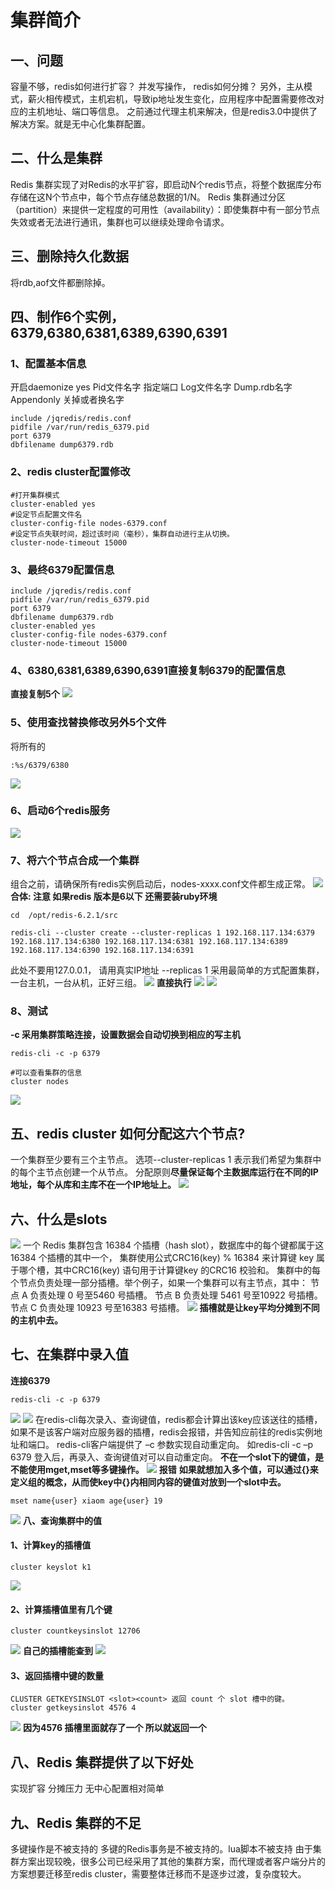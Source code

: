 # 集群简介

## 一、问题
容量不够，redis如何进行扩容？
并发写操作， redis如何分摊？
另外，主从模式，薪火相传模式，主机宕机，导致ip地址发生变化，应用程序中配置需要修改对应的主机地址、端口等信息。
之前通过代理主机来解决，但是redis3.0中提供了解决方案。就是无中心化集群配置。
## 二、什么是集群
Redis 集群实现了对Redis的水平扩容，即启动N个redis节点，将整个数据库分布存储在这N个节点中，每个节点存储总数据的1/N。
Redis 集群通过分区（partition）来提供一定程度的可用性（availability）：即使集群中有一部分节点失效或者无法进行通讯，集群也可以继续处理命令请求。
## 三、删除持久化数据
将rdb,aof文件都删除掉。
## 四、制作6个实例，6379,6380,6381,6389,6390,6391
### 1、配置基本信息
开启daemonize yes
Pid文件名字
指定端口
Log文件名字
Dump.rdb名字
Appendonly 关掉或者换名字
```shell
include /jqredis/redis.conf
pidfile /var/run/redis_6379.pid
port 6379
dbfilename dump6379.rdb
```
### 2、**redis cluster配置修改**
```shell
#打开集群模式
cluster-enabled yes
#设定节点配置文件名
cluster-config-file nodes-6379.conf  
#设定节点失联时间，超过该时间（毫秒），集群自动进行主从切换。
cluster-node-timeout 15000   
```
### 3、**最终6379配置信息**
```shell
include /jqredis/redis.conf
pidfile /var/run/redis_6379.pid
port 6379
dbfilename dump6379.rdb
cluster-enabled yes
cluster-config-file nodes-6379.conf
cluster-node-timeout 15000
```
### 4、6380,6381,6389,6390,6391直接复制6379的配置信息
**直接复制5个**
![](https://raw.gitmirror.com/KwFruit/basic-picture-service/note-v1.0.0/img/202308281034578.png)

### 5、使用查找替换修改另外5个文件
将所有的
```shell
:%s/6379/6380  
```
![](https://raw.gitmirror.com/KwFruit/basic-picture-service/note-v1.0.0/img/202308281035637.png)
### 6、启动6个redis服务
![](https://raw.gitmirror.com/KwFruit/basic-picture-service/note-v1.0.0/img/202308281035396.png)
### 7、将六个节点合成一个集群
组合之前，请确保所有redis实例启动后，nodes-xxxx.conf文件都生成正常。
![](https://raw.gitmirror.com/KwFruit/basic-picture-service/note-v1.0.0/img/202308281035828.png)
**合体: 注意 如果redis 版本是6以下 还需要装ruby环境**

```shell
cd  /opt/redis-6.2.1/src
```
```shell
redis-cli --cluster create --cluster-replicas 1 192.168.117.134:6379 192.168.117.134:6380 192.168.117.134:6381 192.168.117.134:6389 192.168.117.134:6390 192.168.117.134:6391
```
此处不要用127.0.0.1， 请用真实IP地址
--replicas 1 采用最简单的方式配置集群，一台主机，一台从机，正好三组。
![](https://raw.gitmirror.com/KwFruit/basic-picture-service/note-v1.0.0/img/202308281036845.png)
**直接执行**
![](https://raw.gitmirror.com/KwFruit/basic-picture-service/note-v1.0.0/img/202308281036230.png)
![](https://raw.gitmirror.com/KwFruit/basic-picture-service/note-v1.0.0/img/202308281037670.png)

### 8、测试
**-c 采用集群策略连接，设置数据会自动切换到相应的写主机**
```shell
redis-cli -c -p 6379
```
```shell
#可以查看集群的信息
cluster nodes
```
![](https://raw.gitmirror.com/KwFruit/basic-picture-service/note-v1.0.0/img/202308281038244.png)
## 五、redis cluster 如何分配这六个节点?
一个集群至少要有三个主节点。
选项--cluster-replicas 1 表示我们希望为集群中的每个主节点创建一个从节点。
分配原则**尽量保证每个主数据库运行在不同的IP地址，每个从库和主库不在一个IP地址上。**
![](https://raw.gitmirror.com/KwFruit/basic-picture-service/note-v1.0.0/img/202308281038141.png)

## 六、什么是slots
![](https://raw.gitmirror.com/KwFruit/basic-picture-service/note-v1.0.0/img/202308281039060.png)
一个 Redis 集群包含 16384 个插槽（hash slot），数据库中的每个键都属于这16384 个插槽的其中一个，
集群使用公式CRC16(key) % 16384 来计算键 key 属于哪个槽，其中CRC16(key) 语句用于计算键key 的CRC16 校验和。
集群中的每个节点负责处理一部分插槽。举个例子，如果一个集群可以有主节点，其中：
节点 A 负责处理 0 号至5460 号插槽。
节点 B 负责处理 5461 号至10922 号插槽。
节点 C 负责处理 10923 号至16383 号插槽。
![](https://raw.gitmirror.com/KwFruit/basic-picture-service/note-v1.0.0/img/202308281039078.png)
**插槽就是让key平均分摊到不同的主机中去。**

## 七、在集群中录入值
**连接6379**
```shell
redis-cli -c -p 6379
```
![](https://raw.gitmirror.com/KwFruit/basic-picture-service/note-v1.0.0/img/202308281039639.png)
![](https://raw.gitmirror.com/KwFruit/basic-picture-service/note-v1.0.0/img/202308281040366.png)
在redis-cli每次录入、查询键值，redis都会计算出该key应该送往的插槽，如果不是该客户端对应服务器的插槽，redis会报错，并告知应前往的redis实例地址和端口。
redis-cli客户端提供了 –c 参数实现自动重定向。
如redis-cli  -c –p 6379 登入后，再录入、查询键值对可以自动重定向。
**不在一个slot下的键值，是不能使用mget,mset等多键操作。**
![](https://raw.gitmirror.com/KwFruit/basic-picture-service/note-v1.0.0/img/202308281040230.png)
**报错**
**如果就想加入多个值，可以通过{}来定义组的概念，从而使key中{}内相同内容的键值对放到一个slot中去。**

```shell
mset name{user} xiaom age{user} 19
```
![](https://raw.gitmirror.com/KwFruit/basic-picture-service/note-v1.0.0/img/202308281040389.png)
**八、查询集群中的值**

#### 1、计算key的插槽值
```shell
cluster keyslot k1
```
![](https://raw.gitmirror.com/KwFruit/basic-picture-service/note-v1.0.0/img/202308281041566.png)
#### 2、计算插槽值里有几个键
```shell
cluster countkeysinslot 12706
```
![](https://raw.gitmirror.com/KwFruit/basic-picture-service/note-v1.0.0/img/202308281041423.png)
**自己的插槽能查到**
![](https://raw.gitmirror.com/KwFruit/basic-picture-service/note-v1.0.0/img/202308281042782.png)

#### 3、返回插槽中键的数量
```shell
CLUSTER GETKEYSINSLOT <slot><count> 返回 count 个 slot 槽中的键。
cluster getkeysinslot 4576 4
```
![](https://raw.gitmirror.com/KwFruit/basic-picture-service/note-v1.0.0/img/202308281042094.png)
**因为4576 插槽里面就存了一个 所以就返回一个**

## 八、Redis 集群提供了以下好处
实现扩容
分摊压力
无中心配置相对简单
## 九、Redis 集群的不足
多键操作是不被支持的
多键的Redis事务是不被支持的。lua脚本不被支持
由于集群方案出现较晚，很多公司已经采用了其他的集群方案，而代理或者客户端分片的方案想要迁移至redis cluster，需要整体迁移而不是逐步过渡，复杂度较大。
